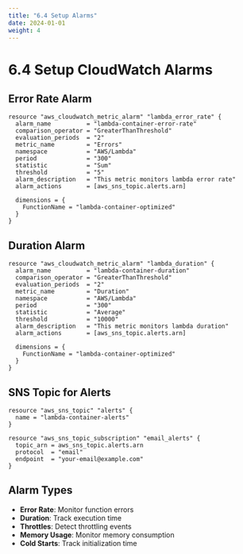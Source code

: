 ```yaml
---
title: "6.4 Setup Alarms"
date: 2024-01-01
weight: 4
---
```


# 6.4 Setup CloudWatch Alarms

## Error Rate Alarm

```hcl
resource "aws_cloudwatch_metric_alarm" "lambda_error_rate" {
  alarm_name          = "lambda-container-error-rate"
  comparison_operator = "GreaterThanThreshold"
  evaluation_periods  = "2"
  metric_name         = "Errors"
  namespace           = "AWS/Lambda"
  period              = "300"
  statistic           = "Sum"
  threshold           = "5"
  alarm_description   = "This metric monitors lambda error rate"
  alarm_actions       = [aws_sns_topic.alerts.arn]

  dimensions = {
    FunctionName = "lambda-container-optimized"
  }
}
```

## Duration Alarm

```hcl
resource "aws_cloudwatch_metric_alarm" "lambda_duration" {
  alarm_name          = "lambda-container-duration"
  comparison_operator = "GreaterThanThreshold"
  evaluation_periods  = "2"
  metric_name         = "Duration"
  namespace           = "AWS/Lambda"
  period              = "300"
  statistic           = "Average"
  threshold           = "10000"
  alarm_description   = "This metric monitors lambda duration"
  alarm_actions       = [aws_sns_topic.alerts.arn]

  dimensions = {
    FunctionName = "lambda-container-optimized"
  }
}
```

## SNS Topic for Alerts

```hcl
resource "aws_sns_topic" "alerts" {
  name = "lambda-container-alerts"
}

resource "aws_sns_topic_subscription" "email_alerts" {
  topic_arn = aws_sns_topic.alerts.arn
  protocol  = "email"
  endpoint  = "your-email@example.com"
}
```

## Alarm Types

- **Error Rate**: Monitor function errors
- **Duration**: Track execution time
- **Throttles**: Detect throttling events
- **Memory Usage**: Monitor memory consumption
- **Cold Starts**: Track initialization time
